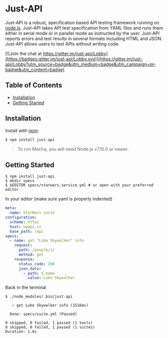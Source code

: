 # Just-API

Just-API is a robust, specification based API testing framework running on [node.js](http://nodejs.org/). Just-API takes API test specification from YAML files and runs them either in serial mode or in parallel mode as instructed by the user. Just-API reports errors and test results in several formats including HTML and JSON.
Just-API allows users to test APIs without writing code.


[![Join the chat at https://gitter.im/just-api/Lobby](https://badges.gitter.im/just-api/Lobby.svg)](https://gitter.im/just-api/Lobby?utm_source=badge&utm_medium=badge&utm_campaign=pr-badge&utm_content=badge)


## Table of Contents

<!-- toc -->

- [Installation](#installation)
- [Getting Started](#getting-started)

<!-- tocstop -->

## Installation

Install with [npm](https://npmjs.org):

```sh
$ npm install just-api
```

>To run Mocha, you will need Node.js v7.10.0 or newer.


## Getting Started

```
$ npm install just-api
$ mkdir specs
$ $EDITOR specs/starwars_service.yml # or open with your preferred editor
```

In your editor (make sure yaml is properly indented)

```yaml
meta:
  name: StarWars suite
configuration:
  scheme: https
  host: swapi.co
  base_path: /api
specs:
  - name: get "Luke Skywalker" info
    request:
      path: /people/1/
      method: get
    response:
      status_code: 200
      json_data:
        - path: $.name
          value: Luke Skywalker
```

Back in the terminal

```
$ ./node_modules/.bin/just-api

   ✓ get Luke Skywalker info (1516ms)

  Done: specs/suite.yml (Passed)

0 skipped, 0 failed, 1 passed (1 tests)
0 skipped, 0 failed, 1 passed (1 suites)
Duration: 1.6s
```


